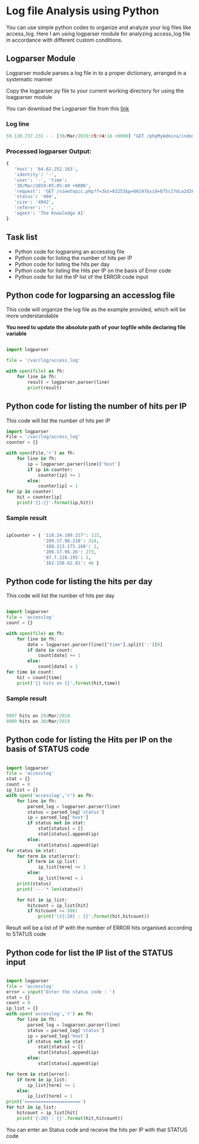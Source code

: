# Log file Analysis using Python

You can use simple python codes to organize and analyze your log files like access_log.  Here I am using logparser module for analyzing access_log file in accordance with different custom conditions.

## Logparser Module

Logparser module parses a log file in to a proper dictionary, arranged in a systematic manner

Copy the logparser.py file to your current working directory for using the loagparser module

You can download the Logparser file from this [link](https://github.com/jithinraju/Log-Analysis/blob/master/logparser.py)

### Log line

```python
59.120.237.231 - - [30/Mar/2019:05:04:16 +0000] "GET /phpMyAdmina/index.php HTTP/1.1" 404 10086 "-" "Mozilla/5.0 (Windows NT 10.0; Win64; x64) AppleWebKit/537.36 (KHTML, like Gecko) Chrome/66.0.3359.139 Safari/537.36"
```

### Processed logparser Output:

```bash
{
   'host': '64.62.252.163', 
   'identity': '-', 
   'user': '-', 'time': 
   '30/Mar/2019:05:05:49 +0000', 
   'request': 'GET /viewtopic.php?f=3&t=63253&p=66247&sid=075c17dca2d261ac32c0afe8f805d3f8 HTTP/1.1', 
   'status': '404', 
   'size': '4942', 
   'referer': '-', 
   'agent': 'The Knowledge AI'
}

```

## Task list

- Python code for logparsing an accesslog file
- Python code for listing the number of hits per IP
- Python code for listing the hits per day
- Python code for listing the Hits per IP on the basis of Error code
- Python code for list the IP list of the ERROR code input

## Python code for logparsing an accesslog file

This code will organize the log file as the example provided, which will be more understandable

**You need to update the absolute path of your logfile while declaring file variable**

```python

import logparser

file = '/var/log/access_log'

with open(file) as fh:
    for line in fh:
        result = logparser.parser(line)
        print(result)

```

## Python code for listing the number of hits per IP

This code will list the number of hits per IP

```python
import logparser
File = '/var/log/access_log'
counter = {}

with open(File,'r') as fh:
    for line in fh:
        ip = logparser.parser(line)['host']
        if ip in counter:
            counter[ip] += 1  
        else:
            counter[ip] = 1 
for ip in counter:
    hit = counter[ip]
    print('{}:{}'.format(ip,hit))
```

### Sample result

```python

ipCounter = { '118.24.109.217': 115,
              '209.17.96.210': 314,
              '188.213.175.168': 2,
              '209.17.96.26': 273,
              '87.7.228.195': 1,
              '162.158.62.81': 46 }
```


## Python code for listing the hits per day

This code will list the number of hits per day

```python

import logparser
file = 'accesslog'
count = {}

with open(file) as fh:
    for line in fh:
        date = logparser.parser(line)["time"].split(':')[0]
        if date in count:
            count[date] += 1
        else:
            count[date] = 1
for time in count:
    hit = count[time]
    print('{} hits on {}'.format(hit,time))

```

### Sample result

```python

9997 hits on 29/Mar/2019
8000 hits on 30/Mar/2019

```

## Python code for listing the Hits per IP on the basis of STATUS code


```python

import logparser
file = 'accesslog'
stat = {}
count = 0
ip_list = {}
with open('accesslog','r') as fh:
    for line in fh:
        parsed_log = logparser.parser(line)
        status = parsed_log['status']
        ip = parsed_log['host']
        if status not in stat:
            stat[status] = []
            stat[status].append(ip)
        else:
            stat[status].append(ip)
for status in stat:
    for term in stat[error]:
        if term in ip_list:
            ip_list[term] += 1
        else:
            ip_list[term] = 1
    print(status)
    print('---'* len(status))

    for hit in ip_list:
        hitcount = ip_list[hit]
        if hitcount >= 500:
            print('\t{:20} : {}'.format(hit,hitcount))

```


Result will be a list of IP with the number of ERROR hits organised according to STATUS code


## Python code for list the IP list of the STATUS input

```python

import logparser
file = 'accesslog'
error = input('Enter the status code : ')
stat = {}
count = 0
ip_list = {}
with open('accesslog','r') as fh:
    for line in fh:
        parsed_log = logparser.parser(line)
        status = parsed_log['status']
        ip = parsed_log['host']
        if status not in stat:
            stat[status] = []
            stat[status].append(ip)
        else:
            stat[status].append(ip)

for term in stat[error]:
    if term in ip_list:
        ip_list[term] += 1
    else:
        ip_list[term] = 1
print('=====================')
for hit in ip_list:
    hitcount = ip_list[hit]
    print('{:20} : {}'.format(hit,hitcount))
```

You can enter an Status code and receive the hits per IP with that STATUS code
